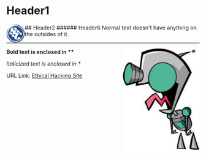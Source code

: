 # Header1
<img align="left" src="https://github.com/0m3g4b1u3/hello-world/blob/master/sscLogo200.png" width=48>
## Header2
###### Header6
Normal text doesn't have anything on the outsides of it.
<hr>
<img align="right" src="https://github.com/0m3g4b1u3/hello-world/blob/master/GIRa.jpg" width=200>

**Bold text is enclosed in \*\***

*Italicized text is enclosed in \**

URL Link: [Ethical Hacking Site](https://www.omegabluecs.com/eh1WEB/index.html)

<br>
